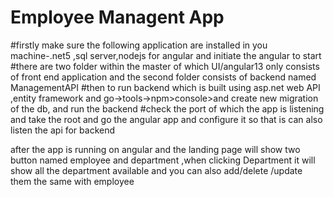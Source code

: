 # Employee Managent App
#firstly make sure the following application are installed in you machine-.net5 ,sql server,nodejs for angular and initiate the angular to start
#there are two folder within the master of which UI/angular13 only consists of front end application and the second folder consists of backend named ManagementAPI
#then to run backend which is built using asp.net web API ,entity framework and go->tools->npm>console>and create new migration of the db, and run the backend 
#check the port of which the app is listening and take the root and go the angular app and configure it so that is can also listen the api for backend

after the app is running on angular and the landing page will show two button named employee and department ,when clicking Department it will show all the department available and you can also add/delete /update them 
the same with employee

